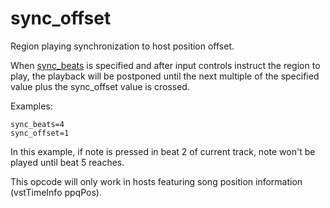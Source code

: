 # sync_offset

Region playing synchronization to host position offset.

When [sync_beats](sync_beats) is specified and after input controls instruct
the region to play, the playback will be postponed until the next multiple of
the specified value plus the sync_offset value is crossed.

Examples:

```
sync_beats=4
sync_offset=1
```

In this example, if note is pressed in beat 2 of current track,
note won't be played until beat 5 reaches.

This opcode will only work in hosts featuring song position information
(vstTimeInfo ppqPos).
